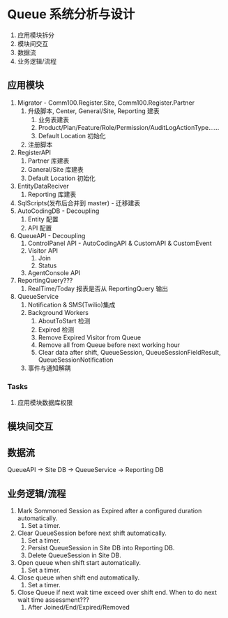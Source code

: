 #   Queue 系统分析与设计
1.  应用模块拆分
2.  模块间交互
3.  数据流
4.  业务逻辑/流程

##  应用模块
1. Migrator - Comm100.Register.Site, Comm100.Register.Partner
   1. 升级脚本, Center, General/Site, Reporting 建表
      1. 业务表建表
      2. Product/Plan/Feature/Role/Permission/AuditLogActionType......
      3. Default Location 初始化
   2. 注册脚本
2. RegisterAPI
   1. Partner 库建表
   2. Ganeral/Site 库建表
   3. Default Location 初始化
3. EntityDataReciver
   1. Reporting 库建表
4. SqlScripts(发布后合并到 master) - 迁移建表
5. AutoCodingDB - Decoupling
   1. Entity 配置
   2. API 配置
6. QueueAPI -   Decoupling
   1. ControlPanel API - AutoCodingAPI & CustomAPI & CustomEvent
   2. Visitor API
      1. Join
      2. Status
   3. AgentConsole API
7. ReportingQuery???
   1. RealTime/Today 报表是否从 ReportingQuery 输出
8. QueueService
    1.  Notification & SMS(Twilio)集成
    2.  Background Workers
        1.  AboutToStart 检测
        2.  Expired 检测
        3.  Remove Expired Visitor from Queue
        4.  Remove all from Queue before next working hour
        5.  Clear data after shift, QueueSession, QueueSessionFieldResult, QueueSessionNotification
    3.  事件与通知解耦

### Tasks
1. 应用模块数据库权限

## 模块间交互

## 数据流
QueueAPI -> Site DB -> QueueService -> Reporting DB

## 业务逻辑/流程
1. Mark Sommoned Session as Expired after a configured duration automatically.
   1. Set a timer.
2. Clear QueueSession before next shift automatically.
   1. Set a timer.
   2. Persist QueueSession in Site DB into Reporting DB.
   3. Delete QueueSession in Site DB.
3. Open queue when shift start automatically.
   1. Set a timer.
4. Close queue when shift end automatically.
   1. Set a timer.
5. Close Queue if next wait time exceed over shift end. When to do next wait time assessment???
   1. After Joined/End/Expired/Removed
